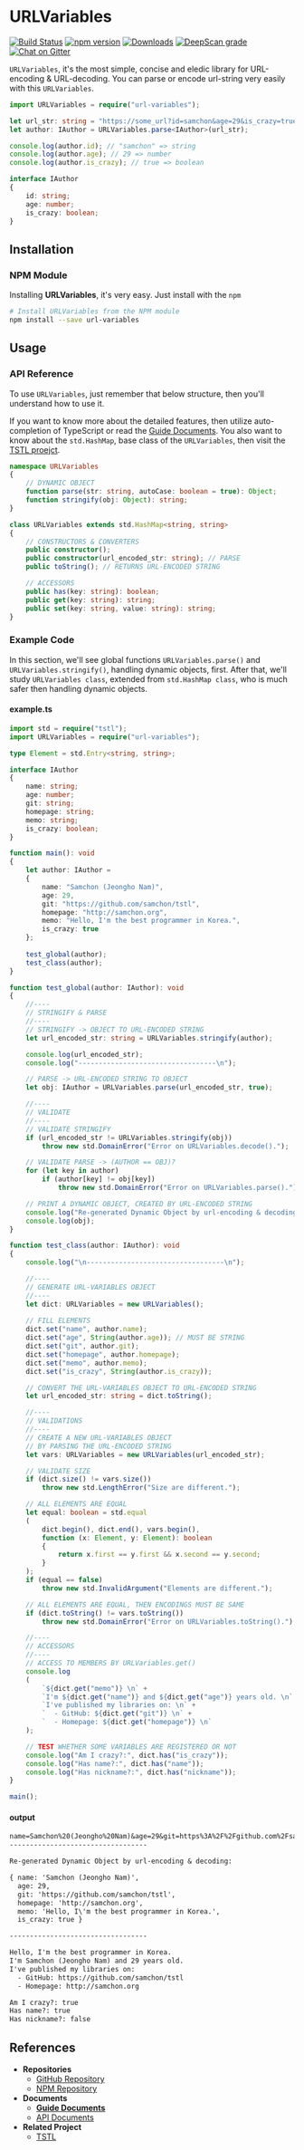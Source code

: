 # URLVariables
[![Build Status](https://travis-ci.org/samchon/URLVariables.svg?branch=master)](https://travis-ci.org/samchon/URLVariables)
[![npm version](https://badge.fury.io/js/url-variables.svg)](https://www.npmjs.com/package/url-variables)
[![Downloads](https://img.shields.io/npm/dm/url-variables.svg)](https://www.npmjs.com/package/url-variables)
[![DeepScan grade](https://deepscan.io/api/projects/1948/branches/8874/badge/grade.svg)](https://deepscan.io/dashboard#view=project&pid=1948&bid=8874)
[![Chat on Gitter](https://badges.gitter.im/samchon/URLVariables.svg)](https://gitter.im/samchon/URLVariables?utm_source=badge&utm_medium=badge&utm_campaign=pr-badge&utm_content=badge)

`URLVariables`, it's the most simple, concise and eledic library for URL-encoding & URL-decoding. You can parse or encode url-string very easily with this `URLVariables`.

```typescript
import URLVariables = require("url-variables");

let url_str: string = "https://some_url?id=samchon&age=29&is_crazy=true";
let author: IAuthor = URLVariables.parse<IAuthor>(url_str);

console.log(author.id); // "samchon" => string
console.log(author.age); // 29 => number
console.log(author.is_crazy); // true => boolean

interface IAuthor
{
    id: string;
    age: number;
    is_crazy: boolean;
}
```

## Installation
### NPM Module
Installing **URLVariables**, it's very easy. Just install with the `npm`

```bash
# Install URLVariables from the NPM module
npm install --save url-variables
```

## Usage
### API Reference
To use `URLVariables`, just remember that below structure, then you'll understand how to use it.

If you want to know more about the detailed features, then utilize auto-completion of TypeScript or read the [Guide Documents](https://github.com/samchon/URLVariables/wiki). You also want to know about the `std.HashMap`, base class of the `URLVariables`, then visit the [TSTL proejct](https://github.com/samchon/tstl).

```typescript
namespace URLVariables
{
    // DYNAMIC OBJECT
    function parse(str: string, autoCase: boolean = true): Object;
    function stringify(obj: Object): string;
}

class URLVariables extends std.HashMap<string, string>
{
    // CONSTRUCTORS & CONVERTERS
    public constructor();
    public constructor(url_encoded_str: string); // PARSE
    public toString(); // RETURNS URL-ENCODED STRING

    // ACCESSORS
    public has(key: string): boolean;
    public get(key: string): string;
    public set(key: string, value: string): string;
}
```

### Example Code
In this section, we'll see global functions `URLVariables.parse()` and `URLVariables.stringify()`, handling dynamic objects, first. After that, we'll study `URLVariables class`, extended from `std.HashMap class`, who is much safer then handling dynamic objects.

#### example.ts
```typescript
import std = require("tstl");
import URLVariables = require("url-variables");

type Element = std.Entry<string, string>;

interface IAuthor
{
    name: string;
    age: number;
    git: string;
    homepage: string;
    memo: string;
    is_crazy: boolean;
}

function main(): void
{
    let author: IAuthor = 
    {
        name: "Samchon (Jeongho Nam)",
        age: 29,
        git: "https://github.com/samchon/tstl",
        homepage: "http://samchon.org",
        memo: "Hello, I'm the best programmer in Korea.",
        is_crazy: true
    };
    
    test_global(author);
    test_class(author);
}

function test_global(author: IAuthor): void
{
    //----
    // STRINGIFY & PARSE
    //----
    // STRINGIFY -> OBJECT TO URL-ENCODED STRING
    let url_encoded_str: string = URLVariables.stringify(author);

    console.log(url_encoded_str);
    console.log("----------------------------------\n");

    // PARSE -> URL-ENCODED STRING TO OBJECT
    let obj: IAuthor = URLVariables.parse(url_encoded_str, true);

    //----
    // VALIDATE
    //----
    // VALIDATE STRINGIFY
    if (url_encoded_str != URLVariables.stringify(obj))
        throw new std.DomainError("Error on URLVariables.decode().");

    // VALIDATE PARSE -> (AUTHOR == OBJ)?
    for (let key in author)
        if (author[key] != obj[key])
            throw new std.DomainError("Error on URLVariables.parse().");

    // PRINT A DYNAMIC OBJECT, CREATED BY URL-ENCODED STRING
    console.log("Re-generated Dynamic Object by url-encoding & decoding:\n");
    console.log(obj);
}

function test_class(author: IAuthor): void
{
    console.log("\n----------------------------------\n");

    //----
    // GENERATE URL-VARIABLES OBJECT
    //----
    let dict: URLVariables = new URLVariables();
    
    // FILL ELEMENTS
    dict.set("name", author.name);
    dict.set("age", String(author.age)); // MUST BE STRING
    dict.set("git", author.git);
    dict.set("homepage", author.homepage);
    dict.set("memo", author.memo);
    dict.set("is_crazy", String(author.is_crazy));

    // CONVERT THE URL-VARIABLES OBJECT TO URL-ENCODED STRING
    let url_encoded_str: string = dict.toString();

    //----
    // VALIDATIONS
    //----
    // CREATE A NEW URL-VARIABLES OBJECT 
    // BY PARSING THE URL-ENCODED STRING
    let vars: URLVariables = new URLVariables(url_encoded_str);

    // VALIDATE SIZE
    if (dict.size() != vars.size())
        throw new std.LengthError("Size are different.");

    // ALL ELEMENTS ARE EQUAL
    let equal: boolean = std.equal
    (
        dict.begin(), dict.end(), vars.begin(), 
        function (x: Element, y: Element): boolean
        {
            return x.first == y.first && x.second == y.second;
        }
    );
    if (equal == false)
        throw new std.InvalidArgument("Elements are different.");

    // ALL ELEMENTS ARE EQUAL, THEN ENCODINGS MUST BE SAME
    if (dict.toString() != vars.toString())
        throw new std.DomainError("Error on URLVariables.toString().");

    //----
    // ACCESSORS
    //----
    // ACCESS TO MEMBERS BY URLVariables.get()
    console.log
    (
        `${dict.get("memo")} \n` + 
        `I'm ${dict.get("name")} and ${dict.get("age")} years old. \n` +
        `I've published my libraries on: \n` +
        `  - GitHub: ${dict.get("git")} \n` +
        `  - Homepage: ${dict.get("homepage")} \n`
    );

    // TEST WHETHER SOME VARIABLES ARE REGISTERED OR NOT
    console.log("Am I crazy?:", dict.has("is_crazy"));
    console.log("Has name?:", dict.has("name"));
    console.log("Has nickname?:", dict.has("nickname"));
}

main();
```

#### output
```txt
name=Samchon%20(Jeongho%20Nam)&age=29&git=https%3A%2F%2Fgithub.com%2Fsamchon%2Ftstl&homepage=http%3A%2F%2Fsamchon.org&memo=Hello%2C%20I'm%20the%20best%20programmer%20in%20Korea.&is_crazy=true
----------------------------------

Re-generated Dynamic Object by url-encoding & decoding:

{ name: 'Samchon (Jeongho Nam)',
  age: 29,
  git: 'https://github.com/samchon/tstl',
  homepage: 'http://samchon.org',
  memo: 'Hello, I\'m the best programmer in Korea.',
  is_crazy: true }

----------------------------------

Hello, I'm the best programmer in Korea.
I'm Samchon (Jeongho Nam) and 29 years old.
I've published my libraries on:
  - GitHub: https://github.com/samchon/tstl
  - Homepage: http://samchon.org

Am I crazy?: true
Has name?: true
Has nickname?: false
```



## References
  - **Repositories**
    - [GitHub Repository](https://github.com/samchon/URLVariables)
    - [NPM Repository](https://www.npmjs.com/package/url-variables)
  - **Documents**
    - [**Guide Documents**](https://github.com/samchon/URLVariables/wiki)
    - [API Documents](http://samchon.github.io/URLVariables/api)
  - **Related Project**
    - [TSTL](https://github.com/samchon/tstl)
